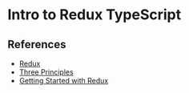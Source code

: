 # Intro to Redux TypeScript

## References

- [Redux](https://redux.js.org/)
- [Three Principles](https://redux.js.org/understanding/thinking-in-redux/three-principles)
- [Getting Started with Redux](https://redux.js.org/introduction/getting-started)
